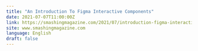 ```yaml
---
title: "An Introduction To Figma Interactive Components"
date: 2021-07-07T11:00:00Z
link: https://smashingmagazine.com/2021/07/introduction-figma-interactive-components/?utm_medium=RSS&utm_source=news.12bit.vn
site: www.smashingmagazine.com
language: English
draft: false
---
```


